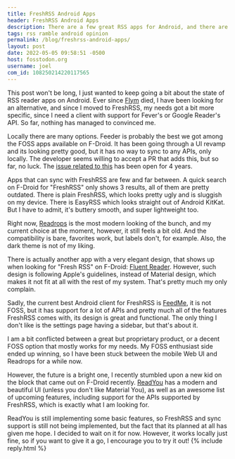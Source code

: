 ```yaml
---
title: FreshRSS Android Apps
header: FreshRSS Android Apps
description: There are a few great RSS apps for Android, and there are even less RSS apps that support FreshRSS, but I still have hope.
tags: rss ramble android opinion
permalink: /blog/freshrss-android-apps/
layout: post
date: 2022-05-05 09:58:51 -0500
host: fosstodon.org
username: joel
com_id: 108250214220117565
---
```


This post won't be long, I just wanted to keep going a bit about the state of RSS reader apps on Android. Ever since [Flym](https://github.com/FredJul/Flym) died, I have been looking for an alternative, and since I moved to FreshRSS, my needs got a bit more specific, since I need a client with support for Fever's or Google Reader's API. So far, nothing has managed to convinced me.

Locally there are many options. Feeder is probably the best we got among the FOSS apps available on F-Droid. It has been going through a UI revamp and its looking pretty good, but it has no way to sync to any APIs, only locally. The developer seems willing to accept a PR that adds this, but so far, no luck. The [issue related to this](https://gitlab.com/spacecowboy/Feeder/-/issues/52) has been open for 4 years.

Apps that can sync with FreshRSS are few and far between. A quick search on F-Droid for "FreshRSS" only shows 3 results, all of them are pretty outdated. There is plain FreshRSS, which looks pretty ugly and is sluggish on my device. There is EasyRSS which looks straight out of Android KitKat. But I have to admit, it's buttery smooth, and super lightweight too.

Right now, [Readrops](https://github.com/readrops/Readrops) is the most modern looking of the bunch, and my current choice at the moment, however, it still feels a bit old. And the compatibility is bare, favorites work, but labels don't, for example. Also, the dark theme is not of my liking.

There is actually another app with a very elegant design, that shows up when looking for "Fresh RSS" on F-Droid: [Fluent Reader](https://github.com/yang991178/fluent-reader-lite).
However, such design is following Apple's guidelines, instead of Material design, which makes it not fit at all with the rest of my system. That's pretty much my only complain.

Sadly, the current best Android client for FreshRSS is [FeedMe](https://play.google.com/store/apps/details?id=com.seazon.feedme), it is not FOSS, but it has support for a lot of APIs and pretty much all of the features FreshRSS comes with, its design is great and functional. The only thing I don't like is the settings page having a sidebar, but that's about it.

I am a bit conflicted between a great but proprietary product, or a decent FOSS option that mostly works for my needs. My FOSS enthusiast side ended up winning, so I have been stuck between the mobile Web UI and Readrops for a while now.

However, the future is a bright one, I recently stumbled upon a new kid on the block that came out on F-Droid recently. [ReadYou](https://github.com/Ashinch/ReadYou) has a modern and beautiful UI (unless you don't like Material You), as well as an awesome list of upcoming features, including support for the APIs supported by FreshRSS, which is exactly what I am looking for.

ReadYou is still implementing some basic features, so FreshRSS and sync support is still not being implemented, but the fact that its planned at all has given me hope. I decided to wait on it for now. However, it works locally just fine, so if you want to give it a go, I encourage you to try it out!
{% include reply.html %}
